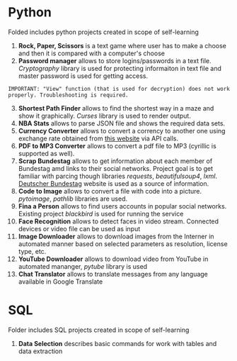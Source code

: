 # Python

Folded includes python projects created in scope of self-learning
1. **Rock, Paper, Scissors** is a text game where user has to make a choose and then it is compared with a computer's choose
2. **Password manager** allows to store logins/passwords in a text file. *Cryptography* library is used for protecting informaiton in text file and master password is used for getting access.

`IMPORTANT: "View" function (that is used for decryption) does not work properly. Troubleshooting is required.`

3. **Shortest Path Finder** allows to find the shortest way in a maze and show it graphically. *Curses* library is used to render output. 
4. **NBA Stats** allows to parse JSON file and shows the required data sets.
5. **Currency Converter** allows to convert a corrency to another one using exchange rate obtained from [this website](free.currencyconverterapi.com) via API calls.
6. **PDF to MP3 Converter** allows to convert a pdf file to MP3 (cyrillic is supported as well).
7. **Scrap Bundestag** allows to get information about each member of Bundestag amd links to their social networks. Project goal is to get familiar with parcing though libraries *requests*, *beautifulsoup4*, *lxml*. [Deutscher Bundestag](https://www.bundestag.de/en/members) website is used as a source of information.
8. **Code to Image** allows to convert a file with code into a picture. *pytoimage*, *pathlib* libraries are used.
9. **Fina a Person** allows to find users accounts in popular social networks. Existing project *blackbird* is used for running the service
10. **Face Recognition** allows to detect faces in video stream. Connected devices or video file can be used as input
11. **Image Downloader** allows to download images from the Interner in automated manner based on selected parameters as resolution, license type, etc.
12. **YouTube Downloader** allows to download video from YouTube in automated mananger, *pytube* library is used
13. **Chat Translator** allows to translate messages from any language available in Google Translate

# SQL
Folder includes SQL projects created in scope of self-learning
1. **Data Selection** describes basic commands for work with tables and data extraction

